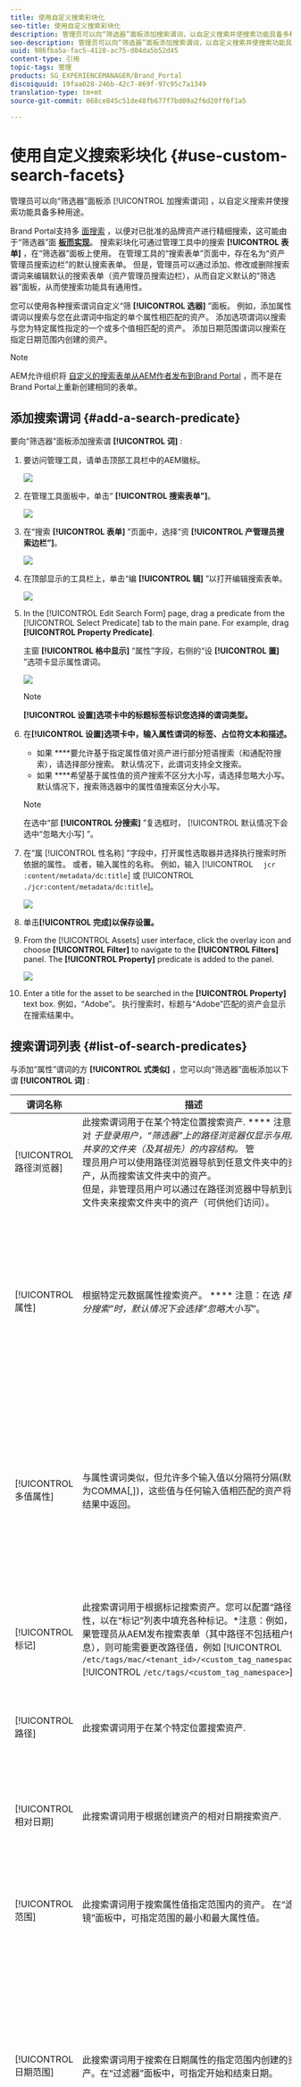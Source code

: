 ```yaml
---
title: 使用自定义搜索彩块化
seo-title: 使用自定义搜索彩块化
description: 管理员可以向“筛选器”面板添加搜索谓词，以自定义搜索并使搜索功能具备多种用途。
seo-description: 管理员可以向“筛选器”面板添加搜索谓词，以自定义搜索并使搜索功能具备多种用途。
uuid: 986fba5a-fac5-4128-ac75-d04da5b52d45
content-type: 引用
topic-tags: 管理
products: SG_EXPERIENCEMANAGER/Brand_Portal
discoiquuid: 19faa028-246b-42c7-869f-97c95c7a1349
translation-type: tm+mt
source-git-commit: 068ce845c51de48fb677f7bd09a2f6d20ff6f1a5

---
```



# 使用自定义搜索彩块化 {#use-custom-search-facets}

管理员可以向“筛选器”面板添 [!UICONTROL 加搜索谓词] ，以自定义搜索并使搜索功能具备多种用途。

Brand Portal支持多 [面搜索](../using/brand-portal-searching.md#search-using-facets-in-filters-panel) ，以便对已批准的品牌资产进行精细搜索，这可能由于“筛选器”面 [**板而实现**](../using/brand-portal-searching.md#search-using-facets-in-filters-panel)。 搜索彩块化可通过管理工具中的搜索 **[!UICONTROL 表单]** ，在“筛选器”面板上使用。 在管理工具的“搜索表单”页面中，存在名为“资产管理员搜索边栏”的默认搜索表单。 但是，管理员可以通过添加、修改或删除搜索谓词来编辑默认的搜索表单（资产管理员搜索边栏），从而自定义默认的“筛选器”面板，从而使搜索功能具有通用性。

您可以使用各种搜索谓词自定义“筛 **[!UICONTROL 选器]** ”面板。 例如，添加属性谓词以搜索与您在此谓词中指定的单个属性相匹配的资产。 添加选项谓词以搜索与您为特定属性指定的一个或多个值相匹配的资产。 添加日期范围谓词以搜索在指定日期范围内创建的资产。

>[!NOTE]
>
>AEM允许组织将 [自定义的搜索表单从AEM作者发布到Brand Portal](../using/publish-schema-search-facets-presets.md#publish-search-facets-to-brand-portal) ，而不是在Brand Portal上重新创建相同的表单。

## 添加搜索谓词 {#add-a-search-predicate}

要向“筛选器”面板添加搜索谓 **[!UICONTROL 词]** :

1. 要访问管理工具，请单击顶部工具栏中的AEM徽标。

   ![](assets/aemlogo.png)

2. 在管理工具面板中，单击“ **[!UICONTROL 搜索表单”]**。

   ![](assets/navigation-panel-1.png)

3. 在“搜索 **[!UICONTROL 表单]** ”页面中，选择“资 **[!UICONTROL 产管理员搜索边栏”]**。

   ![](assets/search-forms-page.png)

4. 在顶部显示的工具栏上，单击“编 **[!UICONTROL 辑]** ”以打开编辑搜索表单。

   ![](assets/edit-search-form-1.png)

5. In the [!UICONTROL Edit Search Form] page, drag a predicate from the [!UICONTROL Select Predicate] tab to the main pane. For example, drag **[!UICONTROL Property Predicate]**.

   主窗 **[!UICONTROL 格中显示]** “属性”字段，右侧的“设 **[!UICONTROL 置]** ”选项卡显示属性谓词。

   ![](assets/partial-prop-predicate.png)

   >[!NOTE]
   >
   >**[!UICONTROL 设置]选项卡中的标题标签标识您选择的谓词类型。**

6. 在&#x200B;**[!UICONTROL 设置]选项卡中，输入属性谓词的标签、占位符文本和描述。**

   * 如果 ****&#x200B;要允许基于指定属性值对资产进行部分短语搜索（和通配符搜索），请选择部分搜索。 默认情况下，此谓词支持全文搜索。
   * 如果 ****&#x200B;希望基于属性值的资产搜索不区分大小写，请选择忽略大小写。 默认情况下，搜索筛选器中的属性值搜索区分大小写。
   >[!NOTE]
   >
   >在选中“部 **[!UICONTROL 分搜索]** ”复选框时， [!UICONTROL 默认情况下会选中“忽略大小写] ”。

7. 在“属 [!UICONTROL 性名称] ”字段中，打开属性选取器并选择执行搜索时所依据的属性。 或者，输入属性的名称。 例如，输入 [!UICONTROL `  jcr :content/metadata/dc:title`] 或 [!UICONTROL `./jcr:content/metadata/dc:title`]。

   ![](assets/title-prop.png)

8. 单击&#x200B;**[!UICONTROL 完成]以保存设置。**
9. From the [!UICONTROL Assets] user interface, click the overlay icon and choose **[!UICONTROL Filter]** to navigate to the **[!UICONTROL Filters]** panel. The **[!UICONTROL Property]** predicate is added to the panel.

   ![](assets/property-filter-panel.png)

10. Enter a title for the asset to be searched in the **[!UICONTROL Property]** text box. 例如，“Adobe”。 执行搜索时，标题与“Adobe”匹配的资产会显示在搜索结果中。

## 搜索谓词列表 {#list-of-search-predicates}

与添加“属性”谓词的方 **[!UICONTROL 式类似]** ，您可以向“筛选器”面板添加以下谓 **[!UICONTROL 词]** :

| **谓词名称** | **描述** | **属性** |
|-------|-------|----------|
| [!UICONTROL 路径浏览器] | 此搜索谓词用于在某个特定位置搜索资产. **** 注意：对 *于登录用户，“筛选器”上的路径浏览器仅显示与用户共享的文件夹（及其祖先）的内容结构。* 管 <br> 理员用户可以使用路径浏览器导航到任意文件夹中的资产，从而搜索该文件夹中的资产。 <br> 但是，非管理员用户可以通过在路径浏览器中导航到该文件夹来搜索文件夹中的资产（可供他们访问）。 | <ul><li>字段标签</li><li>路径</li><li>描述</li></ul> |
| [!UICONTROL 属性] | 根据特定元数据属性搜索资产。 **** 注意：在选 *择“部分搜索”时，默认情况下会选择“忽略大小写”*。 | <ul><li>字段标签</li><li>占位符</li><li>属性名称</li><li>部分搜索</li><li>忽略大小写</li><li> 描述</li></ul> |
| [!UICONTROL 多值属性] | 与属性谓词类似，但允许多个输入值以分隔符分隔(默认为COMMA[,])，这些值与任何输入值相匹配的资产将在结果中返回。 | <ul><li>字段标签</li><li>占位符</li><li>属性名称</li><li>分隔符支持</li><li>忽略大小写</li><li>描述</li></ul> |
| [!UICONTROL 标记] | 此搜索谓词用于根据标记搜索资产。您可以配置“路径”属性，以在“标记”列表中填充各种标记。*注意：例如，如果管理员从AEM发布搜索表单（其中路径不包括租户信息），则可能需要更改路径值，例如 [!UICONTROL `/etc/tags/mac/<tenant_id>/<custom_tag_namespace>`][!UICONTROL `/etc/tags/<custom_tag_namespace>`]。 | <ul><li>字段标签</li><li>属性名称</li><li>路径</li><li>描述</li></ul> |
| [!UICONTROL 路径] | 此搜索谓词用于在某个特定位置搜索资产. | <ul><li>字段标签</li><li>路径</li><li>描述</li></ul> |  |
| [!UICONTROL 相对日期] | 此搜索谓词用于根据创建资产的相对日期搜索资产. | <ul><li>字段标签</li><li>属性名称</li><li>相对日期</li></ul> |
| [!UICONTROL 范围] | 此搜索谓词用于搜索属性值指定范围内的资产。 在“滤镜”面板中，可指定范围的最小和最大属性值。 | <ul><li>字段标签</li><li>属性名称</li><li>描述</li></ul> |
| [!UICONTROL 日期范围] | 此搜索谓词用于搜索在日期属性的指定范围内创建的资产。在“过滤器”面板中，可指定开始和结束日期。 | <ul><li>字段标签</li><li>占位符</li><li>属性名称</li><li>范围文本（始于）</li><li>范围文本（止于）</li><li>描述</li></ul> |
| [!UICONTROL 日期] | 此搜索谓词用于根据日期属性进行基于滑块的资产搜索。 | <ul><li>字段标签</li><li>属性名称</li><li>描述</li></ul> |
| [!UICONTROL 文件大小] | 此搜索谓词用于根据资产的大小搜索资产. | <ul><li>字段标签</li><li>属性名称</li><li>路径</li><li>描述</li></ul> |
| [!UICONTROL 上次修改的资源] | 此搜索谓词用于根据上次修改日期搜索资产。 | <ul><li>字段标签</li><li>属性名称</li><li>描述</li></ul> |
| [!UICONTROL 批准状态] | 此搜索谓词用于根据批准元数据属性搜索资产。 默认属性名称 **为dam:status**。 | <ul><li>字段标签</li><li>属性名称</li><li>描述</li></ul> |
| [!UICONTROL 签出状态] | 此搜索谓词用于根据从AEM资产发布资产时资产的注销状态搜索资产。 | <ul><li>字段标签</li><li>属性名称</li><li>描述</li></ul> |
| [!UICONTROL 签出方] | 此搜索谓词用于根据已注销资产的用户搜索资产。 | <ul><li>字段标签</li><li>属性名称</li><li>描述</li></ul> |
| [!UICONTROL 到期状态] | 此搜索谓词用于根据到期状态搜索资产。 | <ul><li>字段标签</li><li>属性名称</li><li>描述</li></ul> |
| [!UICONTROL 集合成员] | 此搜索谓词用于根据资产是否是集合的一部分来搜索资产。 | 描述 |
| [!UICONTROL 隐藏] | 此谓词未对最终用户显式可见，它用于任何隐藏约束，通常用于将搜索结果类型限制 **为dam:Asset**。 | <ul><li>字段标签</li><li>属性名称</li><li>描述</li></ul> |

>[!NOTE]
>
>请勿使用“选 **[!UICONTROL 项谓词]**”、“发布状 **[!UICONTROL 态谓词”和“评级谓词]****** ”，因为这些谓词在Brand Portal中不起作用。

## 删除搜索谓词 {#delete-a-search-predicate}

要删除搜索谓词，请执行以下步骤：

1. 单击Adobe徽标以访问管理工具。

   ![](assets/aemlogo.png)

2. 在管理工具面板中，单击“ **[!UICONTROL 搜索表单”]**。

   ![](assets/navigation-panel-2.png)

3. 在“搜索 **[!UICONTROL 表单]** ”页面中，选择“资 **[!UICONTROL 产管理员搜索边栏”]**。

   ![](assets/search-forms-page.png)

4. 在顶部显示的工具栏上，单击“编 **[!UICONTROL 辑]** ”以打开编辑搜索表单。

   ![](assets/edit-search-form-2.png)

5. 在“编 [!UICONTROL 辑搜索表单] ”页面的主窗格中，选择要删除的谓词。 For example, select **[!UICONTROL Property Predicate]**.

   右侧 **[!UICONTROL 的“设置]** ”选项卡显示属性谓词字段。

6. 要删除属性谓词，请单击素材箱图标。 在“删 **[!UICONTROL 除字段]** ”对话框中，单击“ **[!UICONTROL 删除]** ”以确认删除操作。

   属性 **[!UICONTROL 谓词字段将从主窗格中删除]** ，并且设置选 **[!UICONTROL 项卡变]** 为空。

   ![](assets/search-form-delete-predicate.png)

7. 要保存更改，请单击工 **[!UICONTROL 具栏中]** 的完成。
8. 在“资 **[!UICONTROL 产]** ”用户界面中，单击叠加图标并选择“筛选器” **** ，以导航到“ **[!UICONTROL 筛选器]** ”面板。 属性 **** 谓词已从面板中删除。

   ![](assets/property-predicate-removed.png)
